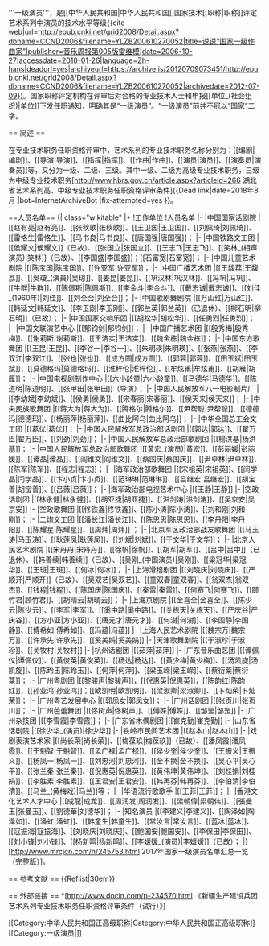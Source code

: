 '''一级演员'''，是[[中华人民共和国|中华人民共和国]]国家技术[[职称|职称]]评定艺术系列中演员的技术水平等级<ref>{{cite web|url=http://epub.cnki.net/grid2008/Detail.aspx?dbname=CCND2006&filename=YLZB200610270052|title=说说“国家一级作曲家”|publisher=音乐周报第005版雷维模|date=2006-10-27|accessdate=2010-01-26|language=Zh-hans|deadurl=yes|archiveurl=https://archive.is/20120709073451/http://epub.cnki.net/grid2008/Detail.aspx?dbname=CCND2006&filename=YLZB200610270052|archivedate=2012-07-09}}</ref>。国家职称评定机构在评审后对合格的专业技术人士和申报[[单位_(社会组织)|单位]]下发任职通知，明确其是“一级演员”。“一级演员”前并不冠以“国家”二字。

== 简述 ==

在专业技术职务任职资格评审中，艺术系列的专业技术职务名称分别为：[[编剧|编剧]]、[[导演|导演]]、[[指挥|指挥]]、[[作曲|作曲]]、[[演员|演员]]、[[演奏员|演奏员]]等，又分为一级、二级、三级。其中一级、二级为高级专业技术职务，三级为中级专业技术职务<ref>[http://www.hbrs.gov.cn/article.aspx?articleid=266 湖北省艺术系列高、中级专业技术职务任职资格评审条件]{{Dead link|date=2018年8月 |bot=InternetArchiveBot |fix-attempted=yes }}</ref>。 

==人员名单==
{| class="wikitable"
|+
!工作单位
!人员名单
|-
|中国国家话剧院
|[[赵有亮|赵有亮]]、[[张秋歌|张秋歌]]、[[王卫国|王卫国]]、[[刘佩琦|刘佩琦]]、[[雷恪生|雷恪生]]、[[马书良|马书良]]、[[唐国强|唐国强]]；
|-
|中国铁路文工团
|[[侯耀文|侯耀文]]（已故）、[[张国立|张国立]]、[[王志飞|王志飞]]、[[笑林_(相声演员)|笑林]]（已故）、[[李国盛|李国盛]]；[[石富宽|石富宽]]；
|-
|中国儿童艺术剧院
|[[陈宝国|陈宝国]]、[[许亚军|许亚军]]；
|-
|中国广播艺术团
|[[王馥荔|王馥荔]]、[[吳瓊_(演員)|吴琼]]、[[姜昆|姜昆]]、[[巩汉林|巩汉林]]、[[冯巩|冯巩]]、[[牛群|牛群]]、[[陈佩斯|陈佩斯]]、[[李金斗|李金斗]]、[[戴志诚|戴志诚]]、[[刘佳_(1960年)|刘佳]]、[[刘全合|刘全合]]；
|-
|中国歌剧舞剧院
|[[万山红|万山红]]、[[韩延文|韩延文]]、[[李玉刚|李玉刚]]、[[郭兰英|郭兰英]]（已退休）、[[柳石明|柳石明]]（已故）；
|-
|中国国家交响乐团
|[[胡松华|胡松华]]、[[任勇烈|任勇烈]]；
|-
|中国文联演艺中心
|[[郁钧剑|郁钧剑]]；
|-
|中国广播艺术团
|[[殷秀梅|殷秀梅]]、[[谢莉斯|谢莉斯]]、[[王洁实|王洁实]]、[[魏金栋|魏金栋]]；
|-
|中国东方歌舞团
|[[王昆|王昆]]、[[李谷一|李谷一]]、[[朱明瑛|朱明瑛]]、[[张燕|张燕]]、[[李双江|李双江]]、[[张也|张也]]、[[成方圆|成方圆]]、[[郭蓉|郭蓉]]、[[田玉斌|田玉斌]]、[[莫德格玛|莫德格玛]]、[[淮梓伦|淮梓伦]]、[[牟炫甫|牟炫甫]]、[[胡雁|胡雁]]；
|-
|中国电视剧制作中心
|[[六小龄童|六小龄童]]、[[马德华|马德华]]、[[陈道明|陈道明]]、[[张甲田|张甲田]]（导演）；
|-
|中国人民解放军八一电影制片厂
|[[李幼斌|李幼斌]]、[[侯勇|侯勇]]、[[宋春丽|宋春丽]]、[[侯天来|侯天来]]；
|-
|中央民族歌舞团
|[[蒋大为|蒋大为]]、[[腾格尔|腾格尔]]、[[尹帮聪|尹帮聪]]、[[德德玛|德德玛]]、[[杨丽萍|杨丽萍]]、[[曲比阿乌|曲比阿乌]]；
|-
|中华全国总工会文工团
|[[葛优|葛优]]；
|-
|中国人民解放军总政治部话剧团
|[[郭达|郭达]]、[[翟万臣|翟万臣]]、[[刘劲|刘劲]]；
|-
|中国人民解放军总政治部歌剧团
|[[楊洪基|杨洪基]]；
|-
|中国人民解放军总政治部歌舞团
|[[黄宏_(演员)|黄宏]]、[[彭丽媛|彭丽媛]]、[[谭晶|谭晶]]、[[阎维文|阎维文]]、[[蔡国庆|蔡国庆]]、[[尹卓林|尹卓林]]、[[陈军|陈军]]、[[程志|程志]]；
|-
|海军政治部歌舞团
|[[宋祖英|宋祖英]]、[[闫学晶|闫学晶]]、[[卞小贞|卞小贞]]、[[范琳琳|范琳琳]]、[[吕继宏|吕继宏]]、[[胡宝善|胡宝善]]、[[吕薇|吕薇]]；
|-
|海军政治部电视艺术中心
|[[王静|王静]]
|-
|空政话剧团
|[[林永健|林永健]]、[[胡亚捷|胡亚捷]]、[[洪剑涛|洪剑涛]]、[[吴京安|吴京安]]
|-
|空政歌舞团
|[[佟铁鑫|佟铁鑫]]、[[陈小涛|陈小涛]]、[[刘和刚|刘和刚]]；
|-
|二炮文工团
|[[潘长江|潘长江]]、[[陈思思|陈思思]]、[[李丹阳|李丹阳]]、[[陈耀星|陈耀星]]、[[周炜|周炜]] ；
|-
|北京军区政治部战友歌舞团
|[[马玉涛|马玉涛]]、[[耿莲凤|耿莲凤]]、[[刘斌|刘斌]]、[[于文华|于文华]]；
|-
|北京人民艺术剧院
|[[宋丹丹|宋丹丹]]、[[徐帆|徐帆]]、[[胡军|胡军]]、[[吕中|吕中]]（已退休）、[[韩善续|韩善续]]（已故）、[[吴刚_(中国演员)|吴刚]]、[[梁冠华|梁冠华]]、[[王斑|王斑]]、[[何冰|何冰]]；
|-
|上海滑稽剧团
|[[刘晓庆|刘晓庆]]、[[严顺开|严顺开]]（已故）、[[吴双艺|吴双艺]]、[[童双春|童双春]]、[[翁双杰|翁双杰]]、[[钱程|钱程]]、[[陈国庆|陈国庆]]、[[秦雷|秦雷]]、[[何赛飞|何赛飞]]、[[顾竹君|顾竹君]]、[[胡晴云|胡晴云]]；
|-
|上海京剧院
|[[金喜全|金喜全]]、[[陈少云|陈少云]]、[[李军|李军]]、[[奚中路|奚中路]]、[[关栋天|关栋天]]、[[严庆谷|严庆谷]]、[[方小亚|方小亚]]、[[唐元才|唐元才]]、[[何澍|何澍]]、[[李国静|李国静]]、[[傅希如|傅希如]]、[[冯蕴|冯蕴]]
|-
|上海人民艺术剧院
|[[魏宗万|魏宗万]]、[[许承先|许承先]]、[[奚美娟|奚美娟]]
|-
|天津歌舞剧院
|[[于淑珍|于淑珍]]、[[关牧村|关牧村]]
|-
|杭州话剧团
|[[茹萍|茹萍]]
|-
|广东音乐曲艺团
|[[谭佩仪|谭佩仪]]、[[黄俊英|黄俊英]]、[[杨达|杨达]]、[[黄少梅|黄少梅]]、[[汤凯旋|汤凯旋]]、[[陈玲玉|陈玲玉]]、[[何萍|何萍]]、[[梁玉嵘|梁玉嵘]]、[[蔡衍棻|蔡衍棻]]；
|-
|广州粤剧团
|[[黎骏声|黎骏声]]，[[倪惠英|倪惠英]]，[[陈韵红|陈韵红]]、[[孙业鸿|孙业鸿]]；[[欧凯明|欧凯明]]、[[梁淑卿|梁淑卿]]、[[卜灿荣|卜灿荣]]；
|-
|广州粤艺发展中心
|[[郭凤女|郭凤女]]；
|-
|广州话剧团
|[[张页川|张页川]]；
|-
|广州芭蕾舞团
|[[佟树声|佟树声]]、[[傅姝|傅姝]]、[[邹罡|邹罡]]
|-
|广州杂技团
|[[李雪霞|李雪霞]]；
|-
|广东省木偶剧团
|[[崔克勤|崔克勤]]
|-
|山东省话剧院
|[[徐少华_(演员)|徐少华]]
|-
|铁岭市民间艺术团
|[[赵本山|赵本山]]
|-
|戏剧表演艺术家
|[[尚长荣|尚长荣]]、[[梅葆玖|梅葆玖]]（已故）、[[潘凤霞|潘凤霞]]、[[于魁智|于魁智]]、[[孟广禄|孟广禄]]、[[侯少奎|侯少奎]]、[[王振义|王振义]]、[[杨凤一|杨凤一]]、[[刘忠河|刘忠河]]、[[金不换|金不换]]、[[吴心平|吴心平]]、[[张兰秦|张兰秦]]、[[倪惠英|倪惠英]]、[[黄伟坤|黄伟坤]]、[[刘桂娟|刘桂娟]]、[[李胜素|李胜素]]、[[王君安|王君安]]、[[韩再芬|韩再芬]]、[[李伯清|李伯清]]、[[马兰_(黄梅戏)|马兰]]等；
|-
|华语流行歌歌手
|[[王菲|王菲]]；
|-
|香港文化艺术人才中心
|[[成龍|成龙]]、[[周润发|周润发]]、[[梁朝偉|梁朝伟]]、[[張曼玉|张曼玉]]、[[劉德華|刘德华]]；
|-
|知名演员
|[[李建义|李建义]]、[[陶泽如|陶泽如]]、[[潘虹|潘虹]]、[[韩童生|韩童生]]、[[常汝言|常汝言]]、[[蓝冰|蓝冰]]、[[寇振海|寇振海]]、[[刘晓庆|刘晓庆]]、[[鲍国安|鲍国安]]、[[李保田|李保田]]、[[刘小锋|刘小锋]]、[[杨新鸣|杨新鸣]]、[[李媛媛_(演员)|李媛媛]]（已故）；
|}<ref>[http://www.mrcjcn.com/n/245753.html 2017年国家一级演员名单汇总一览（完整版）]</ref>。

== 参考文献 ==
{{Reflist|30em}}

== 外部链接 ==
*[http://www.docin.com/p-234570.html 《新疆生产建设兵团艺术系列专业技术职务任职资格评审条件（试行）》]

[[Category:中华人民共和国正高级职称|Category:中华人民共和国正高级职称]]
[[Category:一级演员|]]